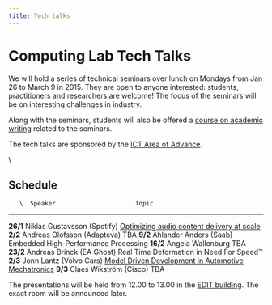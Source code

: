 ```yaml
---
title: Tech talks
---
```




# Computing Lab Tech Talks

We will hold a series of technical seminars over lunch on Mondays from Jan 26 to March 9 in 2015. They are open to anyone interested: students, practitioners and researchers are welcome! The focus of the seminars will be on interesting challenges in industry.

Along with the seminars, students will also be offered a [course on academic writing](http://www.cse.chalmers.se/~laurako/links/CCTT.html) related to the seminars.

The tech talks are sponsored by the [ICT Area of Advance](http://www.chalmers.se/en/areas-of-advance/ict/Pages/default.aspx).

\



## Schedule

       \  Speaker                      Topic
--------  -------                      ----
**26/1**  Niklas Gustavsson (Spotify)  [Optimizing audio content delivery at scale](abstracts.html#gustavsson)
 **2/2**  Andreas Olofsson (Adapteva)  TBA
 **9/2**  Åhlander Anders (Saab)       Embedded High-Performance Processing
**16/2**  Angela Wallenburg            TBA
**23/2**  Andreas Brinck (EA Ghost)    Real Time Deformation in Need For Speed™
 **2/3**  Jonn Lantz (Volvo Cars)      [Model Driven Development in Automotive Mechatronics](abstracts.html#lantz)
 **9/3**  Claes Wikström (Cisco)       TBA

The presentations will be held from 12.00 to 13.00 in the [EDIT building](http://maps.chalmers.se/#4009427d-076f-46ff-ad75-f90cff5919fb). The exact room will be announced later.

